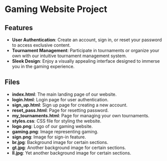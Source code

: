 # Gaming Website Project
## Features

- **User Authentication**: Create an account, sign in, or reset your password to access exclusive content.
- **Tournament Management**: Participate in tournaments or organize your own with our intuitive tournament management system.
- **Sleek Design**: Enjoy a visually appealing interface designed to immerse you in the gaming experience.

## Files

- **index.html**: The main landing page of our website.
- **login.html**: Login page for user authentication.
- **sign_up.html**: Sign up page for creating a new account.
- **reset_pass.html**: Page for resetting password.
- **my_tournaments.html**: Page for managing your own tournaments.
- **styles.css**: CSS file for styling the website.
- **logo.png**: Logo of our gaming website.
- **gaming.png**: Image representing gaming.
- **sign.png**: Image for sign-in feature.
- **br.jpg**: Background image for certain sections.
- **gt.jpg**: Another background image for certain sections.
- **ll.jpg**: Yet another background image for certain sections.
